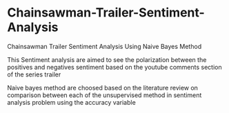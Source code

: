 # Chainsawman-Trailer-Sentiment-Analysis
Chainsawman Trailer Sentiment Analysis Using Naive Bayes Method

This Sentiment analysis are aimed to see the polarization between the positives and negatives sentiment 
based on the youtube comments section of the series trailer

Naive bayes method are choosed based on the literature review on comparison between each of the unsupervised method in sentiment analysis problem using the accuracy variable
